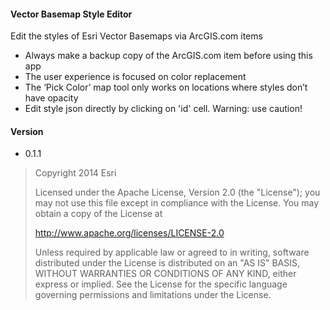 
#### Vector Basemap Style Editor
Edit the styles of Esri Vector Basemaps via ArcGIS.com items
 * Always make a backup copy of the ArcGIS.com item before using this app
 * The user experience is focused on color replacement
 * The ‘Pick Color’ map tool only works on locations where styles don’t have opacity
 * Edit style json directly by clicking on 'id' cell. Warning: use caution!


#### Version
 * 0.1.1


> Copyright 2014 Esri
>
> Licensed under the Apache License, Version 2.0 (the "License");
> you may not use this file except in compliance with the License.
> You may obtain a copy of the License at
>
>   http://www.apache.org/licenses/LICENSE-2.0
>
> Unless required by applicable law or agreed to in writing, software
> distributed under the License is distributed on an "AS IS" BASIS,
> WITHOUT WARRANTIES OR CONDITIONS OF ANY KIND, either express or implied.
> See the License for the specific language governing permissions and
> limitations under the License.